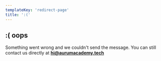 ```yaml
---
templateKey: 'redirect-page'
title: ':(' 
---
```

## :( oops
Something went wrong and we couldn't send the message.
You can still contact us directly at **[hi@aurumacademy.tech](mailto:hi@aurumacademy.tech)**